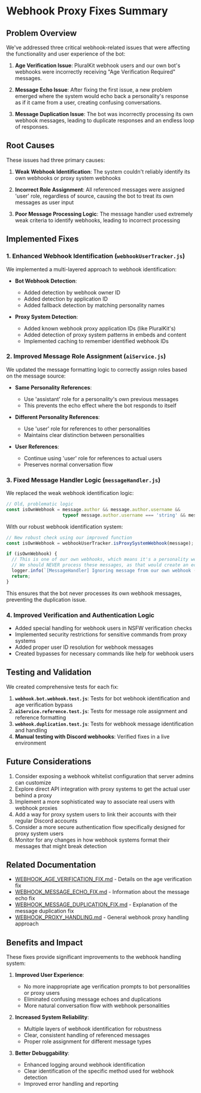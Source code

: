 # Webhook Proxy Fixes Summary

## Problem Overview

We've addressed three critical webhook-related issues that were affecting the functionality and user experience of the bot:

1. **Age Verification Issue**: PluralKit webhook users and our own bot's webhooks were incorrectly receiving "Age Verification Required" messages.

2. **Message Echo Issue**: After fixing the first issue, a new problem emerged where the system would echo back a personality's response as if it came from a user, creating confusing conversations.

3. **Message Duplication Issue**: The bot was incorrectly processing its own webhook messages, leading to duplicate responses and an endless loop of responses.

## Root Causes

These issues had three primary causes:

1. **Weak Webhook Identification**: The system couldn't reliably identify its own webhooks or proxy system webhooks

2. **Incorrect Role Assignment**: All referenced messages were assigned 'user' role, regardless of source, causing the bot to treat its own messages as user input

3. **Poor Message Processing Logic**: The message handler used extremely weak criteria to identify webhooks, leading to incorrect processing

## Implemented Fixes

### 1. Enhanced Webhook Identification (`webhookUserTracker.js`)

We implemented a multi-layered approach to webhook identification:

- **Bot Webhook Detection**:
  - Added detection by webhook owner ID
  - Added detection by application ID
  - Added fallback detection by matching personality names

- **Proxy System Detection**:
  - Added known webhook proxy application IDs (like PluralKit's)
  - Added detection of proxy system patterns in embeds and content
  - Implemented caching to remember identified webhook IDs

### 2. Improved Message Role Assignment (`aiService.js`)

We updated the message formatting logic to correctly assign roles based on the message source:

- **Same Personality References**:
  - Use 'assistant' role for a personality's own previous messages
  - This prevents the echo effect where the bot responds to itself

- **Different Personality References**:
  - Use 'user' role for references to other personalities
  - Maintains clear distinction between personalities

- **User References**:
  - Continue using 'user' role for references to actual users
  - Preserves normal conversation flow

### 3. Fixed Message Handler Logic (`messageHandler.js`)

We replaced the weak webhook identification logic:

```javascript
// Old, problematic logic
const isOwnWebhook = message.author && message.author.username && 
                     typeof message.author.username === 'string' && message.content;
```

With our robust webhook identification system:

```javascript
// New robust check using our improved function
const isOwnWebhook = webhookUserTracker.isProxySystemWebhook(message);

if (isOwnWebhook) {
  // This is one of our own webhooks, which means it's a personality webhook we created
  // We should NEVER process these messages, as that would create an echo effect
  logger.info(`[MessageHandler] Ignoring message from our own webhook (${message.webhookId}): ${message.author.username}`);
  return;
}
```

This ensures that the bot never processes its own webhook messages, preventing the duplication issue.

### 4. Improved Verification and Authentication Logic

- Added special handling for webhook users in NSFW verification checks
- Implemented security restrictions for sensitive commands from proxy systems
- Added proper user ID resolution for webhook messages
- Created bypasses for necessary commands like help for webhook users

## Testing and Validation

We created comprehensive tests for each fix:

1. **`webhook.bot.webhook.test.js`**: Tests for bot webhook identification and age verification bypass
2. **`aiService.reference.test.js`**: Tests for message role assignment and reference formatting
3. **`webhook.duplication.test.js`**: Tests for webhook message identification and handling
4. **Manual testing with Discord webhooks**: Verified fixes in a live environment

## Future Considerations

1. Consider exposing a webhook whitelist configuration that server admins can customize
2. Explore direct API integration with proxy systems to get the actual user behind a proxy
3. Implement a more sophisticated way to associate real users with webhook proxies
4. Add a way for proxy system users to link their accounts with their regular Discord accounts
5. Consider a more secure authentication flow specifically designed for proxy system users
6. Monitor for any changes in how webhook systems format their messages that might break detection

## Related Documentation

- [WEBHOOK_AGE_VERIFICATION_FIX.md](./WEBHOOK_AGE_VERIFICATION_FIX.md) - Details on the age verification fix
- [WEBHOOK_MESSAGE_ECHO_FIX.md](./WEBHOOK_MESSAGE_ECHO_FIX.md) - Information about the message echo fix
- [WEBHOOK_MESSAGE_DUPLICATION_FIX.md](./WEBHOOK_MESSAGE_DUPLICATION_FIX.md) - Explanation of the message duplication fix
- [WEBHOOK_PROXY_HANDLING.md](./WEBHOOK_PROXY_HANDLING.md) - General webhook proxy handling approach

## Benefits and Impact

These fixes provide significant improvements to the webhook handling system:

1. **Improved User Experience**:
   - No more inappropriate age verification prompts to bot personalities or proxy users
   - Eliminated confusing message echoes and duplications
   - More natural conversation flow with webhook personalities

2. **Increased System Reliability**:
   - Multiple layers of webhook identification for robustness
   - Clear, consistent handling of referenced messages
   - Proper role assignment for different message types

3. **Better Debuggability**:
   - Enhanced logging around webhook identification
   - Clear identification of the specific method used for webhook detection
   - Improved error handling and reporting